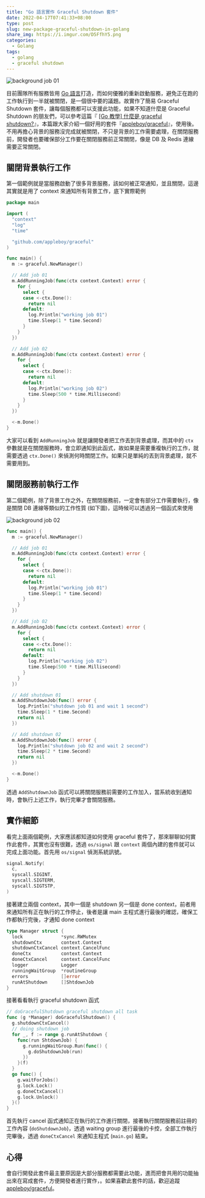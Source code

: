 ```yaml
---
title: "Go 語言實作 Graceful Shutdown 套件"
date: 2022-04-17T07:41:33+08:00
type: post
slug: new-package-graceful-shutdown-in-golang
share_img: https://i.imgur.com/D5FfhY5.png
categories:
  - Golang
tags:
  - golang
  - graceful shutdown
---
```


![background job 01](https://i.imgur.com/D5FfhY5.png)

目前團隊所有服務皆用 [Go 語言][2]打造，而如何優雅的重新啟動服務，避免正在跑的工作執行到一半就被關閉，是一個很中要的議題。故實作了簡易 Graceful Shutdown 套件，讓每個服務都可以支援此功能，如果不知道什麼是 Graceful Shutdown 的朋友們，可以參考這篇『 [[Go 教學] 什麼是 graceful shutdown?][1]』，本篇跟大家介紹一個好用的套件『[appleboy/graceful][3]』，使用後。不用再擔心背景的服務沒完成就被關閉，不只是背景的工作需要處理，在關閉服務前，開發者也要確保部分工作要在關閉服務前正常關閉，像是 DB 及 Redis 連線需要正常關閉。

[1]:https://blog.wu-boy.com/2020/02/what-is-graceful-shutdown-in-golang/
[2]:https://go.dev
[3]:https://github.com/appleboy/graceful

<!--more-->

## 關閉背景執行工作

第一個範例就是當服務啟動了很多背景服務，該如何被正常通知，並且關閉，這邊其實就是用了 context 來通知所有背景工作，底下實際範例

```go
package main

import (
  "context"
  "log"
  "time"

  "github.com/appleboy/graceful"
)

func main() {
  m := graceful.NewManager()

  // Add job 01
  m.AddRunningJob(func(ctx context.Context) error {
    for {
      select {
      case <-ctx.Done():
        return nil
      default:
        log.Println("working job 01")
        time.Sleep(1 * time.Second)
      }
    }
  })

  // Add job 02
  m.AddRunningJob(func(ctx context.Context) error {
    for {
      select {
      case <-ctx.Done():
        return nil
      default:
        log.Println("working job 02")
        time.Sleep(500 * time.Millisecond)
      }
    }
  })

  <-m.Done()
}
```

大家可以看到 `AddRunningJob` 就是讓開發者把工作丟到背景處理，而其中的 `ctx` 參數就是在關閉服務時，會立即通知到此函式，故如果是需要重複執行的工作，就需要透過 `ctx.Done()` 來偵測何時關閉工作。如果只是單純的丟到背景處理，就不需要用到。

## 關閉服務前執行工作

第二個範例，除了背景工作之外，在關閉服務前，一定會有部分工作需要執行，像是關閉 DB 連線等類似的工作性質 (如下圖)，這時候可以透過另一個函式來使用

![background job 02](https://i.imgur.com/aUYEYrB.png)

```go
func main() {
  m := graceful.NewManager()

  // Add job 01
  m.AddRunningJob(func(ctx context.Context) error {
    for {
      select {
      case <-ctx.Done():
        return nil
      default:
        log.Println("working job 01")
        time.Sleep(1 * time.Second)
      }
    }
  })

  // Add job 02
  m.AddRunningJob(func(ctx context.Context) error {
    for {
      select {
      case <-ctx.Done():
        return nil
      default:
        log.Println("working job 02")
        time.Sleep(500 * time.Millisecond)
      }
    }
  })

  // Add shutdown 01
  m.AddShutdownJob(func() error {
    log.Println("shutdown job 01 and wait 1 second")
    time.Sleep(1 * time.Second)
    return nil
  })

  // Add shutdown 02
  m.AddShutdownJob(func() error {
    log.Println("shutdown job 02 and wait 2 second")
    time.Sleep(2 * time.Second)
    return nil
  })

  <-m.Done()
}
```

透過 `AddShutdownJob` 函式可以將關閉服務前需要的工作加入，當系統收到通知時，會執行上述工作，執行完畢才會關閉服務。

## 實作細節

看完上面兩個範例，大家應該都知道如何使用 graceful 套件了，那來聊聊如何實作此套件，其實也沒有很難，透過 `os/signal` 跟 `context` 兩個內建的套件就可以完成上面功能。首先用 `os/signal` 偵測系統訊號。

```go
signal.Notify(
  c,
  syscall.SIGINT,
  syscall.SIGTERM,
  syscall.SIGTSTP,
)
```

接著建立兩個 context，其中一個是 shutdown 另一個是 done context，前者用來通知所有正在執行的工作停止，後者是讓 main 主程式進行最後的確認，確保工作都執行完後，才通知 done context

```go
type Manager struct {
  lock              *sync.RWMutex
  shutdownCtx       context.Context
  shutdownCtxCancel context.CancelFunc
  doneCtx           context.Context
  doneCtxCancel     context.CancelFunc
  logger            Logger
  runningWaitGroup  *routineGroup
  errors            []error
  runAtShutdown     []ShtdownJob
}
```

接著看看執行 graceful shutdown 函式

```go
// doGracefulShutdown graceful shutdown all task
func (g *Manager) doGracefulShutdown() {
  g.shutdownCtxCancel()
  // doing shutdown job
  for _, f := range g.runAtShutdown {
    func(run ShtdownJob) {
      g.runningWaitGroup.Run(func() {
        g.doShutdownJob(run)
      })
    }(f)
  }
  go func() {
    g.waitForJobs()
    g.lock.Lock()
    g.doneCtxCancel()
    g.lock.Unlock()
  }()
}
```

首先執行 cancel 函式通知正在執行的工作進行關閉，接著執行關閉服務前註冊的工作內容 (`doShutdownJob`)，透過 waiting group 進行最後的卡控，全部工作執行完畢後，透過 `doneCtxCancel` 來通知主程式 (`main.go`) 結束。

## 心得

會自行開發此套件最主要原因是大部分服務都需要此功能，進而把會共用的功能抽出來在寫成套件，方便開發者進行實作，。如果喜歡此套件的話，歡迎追蹤 [appleboy/graceful][3]。
